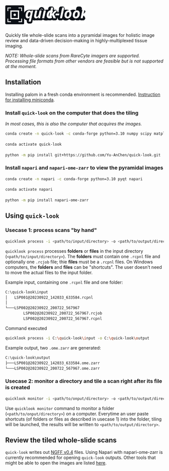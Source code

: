 <h1>
    <img alt="quick-look" height="60" src="quick-look-logo.svg">
</h1>

Quickly tile whole-slide scans into a pyramidal images for holistic image review
and data-driven decision-making in highly-multiplexed tissue imaging.

*NOTE: Whole-slide scans from RareCyte imagers are supported. Processing file
formats from other vendors are feasible but is not supported at the moment.*

## Installation

Installing palom in a fresh conda environment is recommended. [Instruction for
installing miniconda](https://docs.conda.io/en/latest/miniconda.html).

### Install `quick-look` on the computer that does the tiling

*In most cases, this is also the computer that acquires the images.*

```bash
conda create -n quick-look -c conda-forge python=3.10 numpy scipy matplotlib networkx scikit-image=0.19 scikit-learn tifffile zarr pyjnius blessed tqdm fire watchdog joblib pywin32 git

conda activate quick-look

python -m pip install git+https://github.com/Yu-AnChen/quick-look.git
```

### Install `napari` and `napari-ome-zarr` to view the pyramidal images

```bash
conda create -n napari -c conda-forge python=3.10 pyqt napari

conda activate napari

python -m pip install napari-ome-zarr
```

## Using `quick-look`

### Usecase 1: process scans "by hand"

```bash
quicklook process -i <path/to/input/directory> -o <path/to/output/directory>
```

`quicklook process` processes **folders** or **files** in the input directory
(`<path/to/input/directory>`). The **folders** must contain one `.rcpnl` file
and optionally one `.rcjob` file; thie **files** must be a `.rcpnl` files. On
Windows computers, the **folders** and **files** can be "shortcuts". The user
doesn't need to move the actual files to the input folder.

Example input, containing one `.rcpnl` file and one folder:

```cmd
C:\quick-look\input
│   LSP001@20230922_142033_633584.rcpnl
│
└───LSP002@20230922_200722_567967
        LSP002@20230922_200722_567967.rcjob
        LSP002@20230922_200722_567967.rcpnl
```

Command executed

```bash
quicklook process -i C:\quick-look\input -o C:\quick-look\output
```

Example output, two `.ome.zarr` are generated:

```cmd
C:\quick-look\output
├───LSP001@20230922_142033_633584.ome.zarr
└───LSP002@20230922_200722_567967.ome.zarr
```

### Usecase 2: monitor a directory and tile a scan right after its file is created

```bash
quicklook monitor -i <path/to/onput/directory> -o <path/to/output/directory>
```

Use `quicklook monitor` command to monitor a folder (`<path/to/onput/directory>`)
on a computer. Everytime an user paste shortcuts (of folders or files as
described in usecase 1) into the folder, tiling will be launched, the results
will be written to `<path/to/output/directory>`.

## Review the tiled whole-slide scans

`quick-look` writes out [NGFF
v0.4](https://ngff.openmicroscopy.org/0.4/index.html) files. Using Napari with
napari-ome-zarr is currently recommended for opening `quick-look` outputs. Other
tools that might be able to open the images are listed
[here](https://ome.github.io/ome-ngff-tools/).
